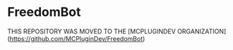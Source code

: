 # FreedomBot

THIS REPOSITORY WAS MOVED TO THE [MCPLUGINDEV ORGANIZATION] (https://github.com/MCPluginDev/FreedomBot)
